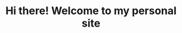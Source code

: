 ---
permalink: /
title: "Hi there! Welcome to my personal site"
author_profile: true
redirect_from: 
  - /about/
  - /about.html
---